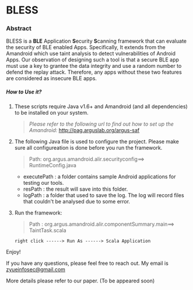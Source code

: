 # BLESS
### Abstract


BLESS is a **BLE** Application **S**ecurity **S**canning framework that can evaluate the security of BLE enabled Apps. Specifically, It extends from the Amandroid  which use taint analysis to detect vulnerabilities of Android Apps. Our observation of designing such a tool is that a secure BLE app must use a key to grantee the data integrity and use a random number to defend the replay attack. Therefore, any apps without these two features are considered as insecure BLE apps.

##### How to Use it?

1. These scripts require Java v1.6+ and Amandroid (and all dependencies) to be installed on your system.
	 > *Please refer to the following url to find out how to set up the Amandroid:*
	 > http://pag.arguslab.org/argus-saf 

2. The following Java file is used to configure the project. Please make sure all configureation is done before you run the framework.
 	> Path: org.argus.amandroid.alir.securityconfig==> RuntimeConfig.java
	- executePath : a folder contains sample Android applications for testing our tools.
	- resPath : the result will save into this folder.
	- logPath : a folder that used to save the log. The log will record files that couldn't be analysed due to some error. 
3. Run the framework:
	> Path : org.argus.amandroid.alir.componentSummary.main==> TaintTask.scala
	```
	right click ------> Run As ------> Scala Application
	
Enjoy!

If you have any questions, please feel free to reach out. My email is zyueinfosec@gmail.com

More details please refer to our paper. (To be appeared soon) 

